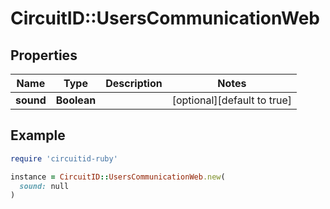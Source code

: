 # CircuitID::UsersCommunicationWeb

## Properties

| Name | Type | Description | Notes |
| ---- | ---- | ----------- | ----- |
| **sound** | **Boolean** |  | [optional][default to true] |

## Example

```ruby
require 'circuitid-ruby'

instance = CircuitID::UsersCommunicationWeb.new(
  sound: null
)
```

